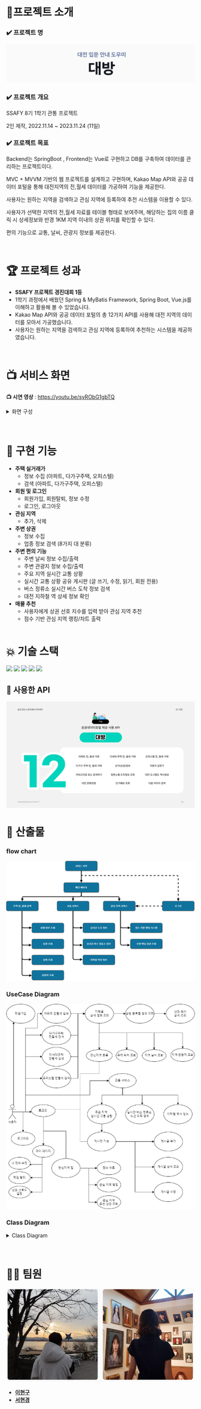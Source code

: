# 🚩프로젝트 소개

### ✔️ **프로젝트 명**

![Title](/Images/banner.png)

### ✔️ **프로젝트 개요**

SSAFY 8기 1학기 관통 프로젝트

2인 제작, 2022.11.14 ~ 2023.11.24 (11일)

### ✔️ **프로젝트 목표**

Backend는 SpringBoot , Frontend는 Vue로 구현하고 DB를 구축하여 데이터를 관리하는 프로젝트이다.

MVC + MVVM 기반의 웹 프로젝트를 설계하고 구현하며, Kakao Map API와 공공 데이터 포털을 통해 대전지역의 전,월세 데이터를 가공하여 기능을 제공한다.

사용자는 원하는 지역을 검색하고 관심 지역에 등록하여 추천 시스템을 이용할 수 있다.

사용자가 선택한 지역의 전,월세 자료를 테이블 형태로 보여주며, 해당하는 집의 이름 클릭 시 상세정보와 반경 1KM 지역 이내의 상권 위치를 확인할 수 있다.

편의 기능으로 교통, 날씨, 관광지 정보를 제공한다.

<br/>

# 🏆 프로젝트 성과

- **SSAFY 프로젝트 경진대회 1등**
- 1학기 과정에서 배웠던 Spring & MyBatis Framework, Spring Boot, Vue.js를 이해하고 활용해 볼 수 있었습니다.
- Kakao Map API와 공공 데이터 포털의 총 12가지 API를 사용해 대전 지역의 데이터를 모아서 가공했습니다.
- 사용자는 원하는 지역을 검색하고 관심 지역에 등록하여 추천하는 시스템을 제공하였습니다.

<br/>

# 📺 서비스 화면

**📺 시연 영상** : https://youtu.be/syRObG1gbTQ

<details>
<summary>화면 구성</summary>
<div markdown="1">

## [ 0. 메인 ]

![main-full.png](/Images/main-full.png)

- **기능 설명**
  페이지 첫 실행시 보여지는 화면으로 인사말, 서비스소개, 공공데이터, 팀원 소개로 이루어져있다.

## [ 1. 전,월세 실거래 조회]

![apt-search-keyword.png](/Images/search/apt-search-keyword.png)

![apt-search-1.png](/Images/search/apt-search-1.png)

![apt-search-2.png](/Images/search/apt-search-2.png)

로그인 하면 대전 지역 전,월세 실거래 조회 화면으로 넘어간다.
타입, 구 , 연 , 월을 선택하면 해당하는 지역의 다음 selectbox가 표시된다.
검색을 누르면 해당하는 지역의 전,월세 실거래 데이터가 조회된다.

## [ 2. 해당 주거형태의 이미지 불러오기 기능 ]

![apt-search-3.png](/Images/search/apt-search-3.png)

전월세 데이터를 조회한 후 해당 데이터를 클릭 시 상세정보가 출력되며 카카오 이미지 검색 api를 이용하여
정확도 순으로 첫 번째에 있는 이미지를 가져온다.

## [ 3. 카카오맵에서 매물 위치 및 상세 정보 조회 ]

![detail-full.png](/Images/near/detail-full.png)
![detail-near-button.png](/Images/near/detail-near-button.png)
![detail-near-list-1.png](/Images/near/detail-near-list-1.png)
![detail-near-list-2.png](/Images/near/detail-near-list-2.png)

원하는 매물의 상세정보 페이지로 이동하여 카카오지도 위에서 매물 위치를 시각적으로 확인할 수 있다.
상권 버튼을 눌러 사용자가 원하는 키워드 버튼을 클릭하면 해당 키워드에 맞는 상권 정보를 조회 가능하다. 각 상권 버튼을 누르면 상세정보가 보이며, 지도에서 인포윈도우로 정확한 위치를 파악할 수 있다. 상권 목록은 [접기]나 [상권모양버튼]으로 언제든 닫거나 열 수 있다.

## [ 4. 실시간 날씨 예보 조회 ]

![detail-near-weather.png](/Images/near/detail-near-weather.png)

중앙 상단의 날씨 버튼을 누르면 현재 페이지의 매물 위치 정보를 토대로 약 하루동안 날씨 예보를 시각적 아이콘으로 파악할 수 있다.

## [ 5. 주변 관광 정보 조회 ]

![detail-near-tour-1.png](/Images/near/detail-near-tour-1.png)
![detail-near-tour-2.png](/Images/near/detail-near-tour-2.png)

중앙 상단의 관광지 버튼을 누르면 현재 페이지의 매물 위치 정보를 토대로 동일한 구군 지역의 관광지를 리스트 형태로 보여준다. 각 항목을 클릭하면 우측 화면에서 관련 상세 정보를 조회할 수 있다.

## [ 6. 교통 상황 조회]

![traffic-road.png](/Images/traffic/traffic-road.png)

교통상황 버튼을 클릭하면 해당 페이지로 넘어간다.
랜드마크 버튼을 클릭하면 해당 지역의 실시간 교통 상황을 보여준다.

## [ 7. 교통 상황 공유 게시판 ]

![traffic-road-board.png](/Images/traffic/traffic-road-board.png)
![traffic-road-board-success.png](/Images/traffic/traffic-road-board-success.png)
![traffic-road-board-write.png](/Images/traffic/traffic-road-board-write.png)
![traffic-road-board-write-after-modifyable.png](/Images/traffic/traffic-road-board-write-after-modifyable.png)

랜드마크의 게시글 버튼을 클릭하면 오른쪽에 사이드바와 함께 해당하는 지역의 게시글 목록을 출력한다.
각 게시판 별로 유저는 CRUD 기능을 이용할 수 있고 게시글을 클릭하면 내용이 출력된다.
작성일시가 함께 출력되므로 실시간으로 교통 정보를 공유할 수 있다.

## [ 8. 실시간 버스정류소 조회 ]

![traffic-road-bus.png](/Images/traffic/traffic-road-bus.png)
![traffic-road-bus-search.png](/Images/traffic/traffic-road-bus-search.png)
![traffic-road-bus-detail.png](/Images/traffic/traffic-road-bus-detail.png)
대전광역시 3072개의 정류소 정보를 슬라이드쇼 형태로 조회할 수 있다.
우측 상단의 검색창을 통해 원하는 키워드의 정류소만 모아서 볼 수 있다.
원하는 정류소를 클릭하면 상세 정보를 모달창으로 확인할 수 있다.

## [ 9. 지하철 역사 정보 조회 ]

![traffic-subway.png](/Images/traffic/traffic-subway.png)

![traffic-subway-detail.png](/Images/traffic/traffic-subway-detail.png)

대전시의 모든 도시철도 역사정보를 슬라이드쇼 형태로 확인할 수 있다.
원하는 역을 클릭하면 모달창으로 상세정보를 조회 가능하다.

## [ 10. 관심지역 설정 ]

![wish-add-1.png](/Images/wish/wish-add-1.png)
![wish-add-2.png](/Images/wish/wish-add-2.png)
![wish-add-3.png](/Images/wish/wish-add-3.png)

로그인을 하면 3번의 페이지에서 하트 버튼이 보인다. 빈 하트를 누르면 관심지역에 추가되고, 하트가 채워진다. 반대로 채워진 하트를 누르면 관심지역에서 삭제되고 하트가 비게 된다.
해당 내역은 11번 관심지역 랭킹에서 상세하게 확인할 수 있다.

## [ 11. 관심지역 랭킹과 주변 상권 리스트 ]

![wishrank-1.png](/Images/wish/wishrank-1.png)
![wishrank-2.png](/Images/wish/wishrank-2.png)

사용자가 설정한 상권 선호도 점수를 바탕으로 점수화하여 시상대와 차트 형태로 표현했다.
( = 선호상권 유/무 + 반경500m 해당 상권 개수)
1~3위 매물은 해당 정보를 클릭하면 주변 상권 목록을 키워드 별로 모아서 볼 수 있다.

## [ 12. 로그인/로그아웃/회원가입/회원탈퇴/마이페이지/정보수정 ]

![login-before.png](/Images/member/login-before.png)
![login-after.png](/Images/member/login-after.png)
![modify-1.png](/Images/member/modify-1.png)
![modify-alert-fail.png](/Images/member/modify-alert-fail.png)
![modify-alert-success.png](/Images/member/modify-alert-success.png)
![regist-alert-fail.png](/Images/member/regist-alert-fail.png)
![regist-alert-success.png](/Images/member/regist-alert-success.png)

jwt 토큰 방식으로 로그인하여 안정성을 비교적 높였다.
![login-refreshToken.png](/Images/member/login-refreshToken.png)
회원가입은 전용 페이지에서, 정보 수정과 회원 탈퇴는 마이페이지에서 가능하다.
![wishscore-modify.png](/Images/wish/wishscore-modify.png)
![wishscore-modify-after.png](/Images/wish/wishscore-modify-after.png)
![wishscore-modify-success.png](/Images/wish/wishscore-modify-success.png)
마이페이지 내에 있는 상권 선호도 정보를 통해 사용자가 점수를 커스터마이징 할 수 있다.

</div>
</details>

<br/>
<br/>

# 🔧 구현 기능

- **주택 실거래가**
  - 정보 수집 (아파트, 다가구주택, 오피스텔)
  - 검색 (아파트, 다가구주택, 오피스텔)
- **회원 및 로그인**
  - 회원가입, 회원탈퇴, 정보 수정
  - 로그인, 로그아웃
- **관심 지역**
  - 추가, 삭제
- **주변 상권**
  - 정보 수집
  - 업종 정보 검색 (8가지 대 분류)
- **주변 편의 기능**
  - 주변 날씨 정보 수집/출력
  - 주변 관광지 정보 수집/출력
  - 주요 지역 실시간 교통 상황
  - 실시간 교통 상황 공유 게시판 (글 쓰기, 수정, 읽기, 회원 전용)
  - 버스 정류소 실시간 버스 도착 정보 검색
  - 대전 지하철 역 상세 정보 확인
- **매물 추천**
  - 사용자에게 상권 선호 지수를 입력 받아 관심 지역 추천
  - 점수 기반 관심 지역 랭킹/차트 출력
    <br/>
    <br/>

# 💥 기술 스택

<img src="https://img.shields.io/badge/Springboot-6DB33F?style=for-the-badge&logo=Springboot&logoColor=white"> 
<img src="https://img.shields.io/badge/Vue-4FC08D?style=for-the-badge&logo=Vue.js&logoColor=white">
<img src="https://img.shields.io/badge/javascript-F7DF1E?style=for-the-badge&logo=javascript&logoColor=black"> 
<img src="https://img.shields.io/badge/mysql-4479A1?style=for-the-badge&logo=mysql&logoColor=white"> 
<img src="https://img.shields.io/badge/apachetomcat-F8DC75?style=for-the-badge&logo=apachetomcat&logoColor=black">

## 📡 사용한 API

![pppt6.PNG](/Images/ppt6.PNG)

# 💾 산출물

### flow chart

![flowchart.png](/Images/flowchart.png)

### UseCase Diagram

![usecase.png](/Images/usecase.png)

### Class Diagram

<details>
<summary>Class Diagram</summary>
<div markdown="1">

### Member

![member.PNG](/Images/class_diagram/member.png)

### Board

![board.PNG](/Images/class_diagram/board.png)

### Traffic

![traffic.PNG](/Images/class_diagram/traffic.png)

### Wish

![wish.PNG](/Images/class_diagram/wish.png)

### Config

![config_cd.PNG](/Images/class_diagram/config_cd.png)

### Interceptor

![interceptor_cd.PNG](/Images/class_diagram/interceptor_cd.png)

### Exception

![exception_cd.PNG](/Images/class_diagram/exception_cd.png)

</div>
</details>

<br/>
<br/>

# 👩‍💻 팀원

![team.png](/Images/team.png)

- **[이현구](https://github.com/Leeh9)**
- **[서현경](https://github.com/nanalyee)**
